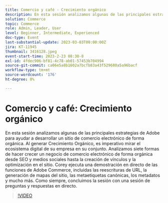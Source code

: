 ```yaml
---
title: Comercio y café - Crecimiento orgánico
description: En esta sesión analizamos algunas de las principales estrategias de Adobe para ayudar a desarrollar un sitio de comercio electrónico de forma orgánica. Al generar Crecimiento Orgánico, es imperativo mirar el ecosistema digital de su empresa en su conjunto. Analizamos siete formas de hacer crecer un negocio de comercio electrónico de forma orgánica desde SEO y medios sociales hasta la creación de vínculos y la optimización en el sitio. Corey ejecuta una demostración en directo de las funciones de Adobe Commerce, incluidas las reescrituras de URL, la generación de mapas del sitio, las metaetiquetas canónicas, los metadatos y mucho más. Como siempre, concluimos la sesión con una sesión de preguntas y respuestas en directo.
solution: Commerce
topic: Commerce
role: Admin, Leader, User
level: Beginner, Intermediate, Experienced
doc-type: Event
last-substantial-update: 2023-03-03T00:00:00Z
jira: KT-11945
thumbnail: 3416128.jpeg
event-start-time: 2023-2-23 08:30-8
exl-id: 4fdec906-bf81-4c78-ab01-57453b704994
source-git-commit: ca06e5a8b1602a7bcfb83a43f529680a5a96bacf
workflow-type: tm+mt
source-wordcount: '176'
ht-degree: 0%

---
```


# Comercio y café: Crecimiento orgánico

En esta sesión analizamos algunas de las principales estrategias de Adobe para ayudar a desarrollar un sitio de comercio electrónico de forma orgánica. Al generar Crecimiento Orgánico, es imperativo mirar el ecosistema digital de su empresa en su conjunto. Analizamos siete formas de hacer crecer un negocio de comercio electrónico de forma orgánica desde SEO y medios sociales hasta la creación de vínculos y la optimización en el sitio. Corey ejecuta una demostración en directo de las funciones de Adobe Commerce, incluidas las reescrituras de URL, la generación de mapas del sitio, las metaetiquetas canónicas, los metadatos y mucho más. Como siempre, concluimos la sesión con una sesión de preguntas y respuestas en directo.

>[!VIDEO](https://video.tv.adobe.com/v/3416128/?quality=12&learn=on)
